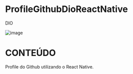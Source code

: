 # ProfileGithubDioReactNative

DIO

![image](https://user-images.githubusercontent.com/103127576/174195103-4fb9f0c5-b0fc-4b8b-a920-ea9b36c91708.png)

# CONTEÚDO

Profile do Github utilizando o React Native.

